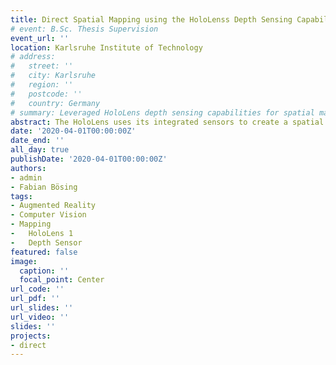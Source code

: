 ```yaml
---
title: Direct Spatial Mapping using the HoloLenss Depth Sensing Capabilities
# event: B.Sc. Thesis Supervision
event_url: ''
location: Karlsruhe Institute of Technology
# address:
#   street: ''
#   city: Karlsruhe
#   region: ''
#   postcode: ''
#   country: Germany
# summary: Leveraged HoloLens depth sensing capabilities for spatial mapping
abstract: The HoloLens uses its integrated sensors to create a spatial mesh which is used for the HoloLens’s integrated localization and for the placement and rendering of holograms, but it may also be used by applications to get an understanding of their current environment. Previous works developed at the IAR-IPR use the spatial mesh to obtain a transformation between the HoloLens’s world coordinate system and the world coordinate system of a robotic arm and to generate a safety zone model of the robot’s environment. However, experiments have shown that the HoloLens’s spatial mesh is not accurate enough for the task of creating an accurate safety zone model. This thesis aims at generating a more accurate model of the HoloLens’s environment by directly capturing and processing the raw sensor data of the HoloLens’s depth sensors. The sensor data is streamed to a companion workstation running ROS, where a point cloud is generated for each streamed sensor frame. Using PCL, the newly created point cloud is filtered and aligned to the previous point clouds. In a final postprocessing step, the created point cloud is enhanced by estimating the surface curvature using MLS and by using RANSAC to detect planes. Tests were conducted to discover the individual sources of error and to determine the accuracy of the generated point cloud. The generated point cloud was compared against a laser scan and the HoloLens’s spatial mesh. The results of these tests show that the point cloud generated by the proposed method has a 15 to 16 times higher point density than the HoloLens’s spatial map while also being a bit more accurate than the HoloLens’s spatial mesh.
date: '2020-04-01T00:00:00Z'
date_end: ''
all_day: true
publishDate: '2020-04-01T00:00:00Z'
authors:
- admin
- Fabian Bösing
tags:
- Augmented Reality
- Computer Vision
- Mapping
-	HoloLens 1
-	Depth Sensor
featured: false
image:
  caption: ''
  focal_point: Center
url_code: ''
url_pdf: ''
url_slides: ''
url_video: ''
slides: ''
projects:
- direct
---
```


